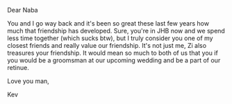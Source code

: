 Dear Naba

You and I go way back and it's been so great these last few years how much that friendship has developed. Sure, you're in JHB now and we spend less time together (which sucks btw), but I truly consider you one of my closest friends and really value our friendship. It's not just me, Zi also treasures your friendship. It would mean so much to both of us that you if you would be a groomsman at our upcoming wedding and be a part of our retinue.

Love you man,

Kev
